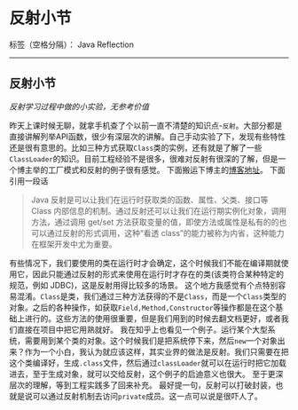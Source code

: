 ﻿# 反射小节

标签（空格分隔）： Java Reflection

---

## 反射小节
*反射学习过程中做的小实验，无参考价值*

昨天上课时候无聊，就拿手机查了个以前一直不清楚的知识点-`反射`。大部分都是直接讲解列举API函数，很少有深层次的讲解。自己手动实验了下，发现有些特性还是很有意思的。比如三种方式获取`Class`类的实例，还有就是了解了一些`ClassLoader`的知识。目前工程经验不是很多，很难对反射有很深的了解，但是一个博主举的工厂模式和反射的例子很有感觉。
下面搬运下博主的[博客地址][1]。
下面引用一段话
>Java 反射是可以让我们在运行时获取类的函数、属性、父类、接口等 Class 内部信息的机制。通过反射还可以让我们在运行期实例化对象，调用方法，通过调用 get/set 方法获取变量的值，即使方法或属性是私有的的也可以通过反射的形式调用，这种“看透 class”的能力被称为内省，这种能力在框架开发中尤为重要。

有些情况下，我们要使用的类在运行时才会确定，这个时候我们不能在编译期就使用它，因此只能通过反射的形式来使用在运行时才存在的类(该类符合某种特定的规范，例如 JDBC)，这是反射用得比较多的场景。
这个地方我感觉有个点特别容易混淆。`Class`是类，我们通过三种方法获得的不是`Class`，而是一个`Class`类型的对象。之后的各种操作，如获取`Field,Method,Constructor`等操作都是在这个基础上进行的。这些方法的使用很重要，但是我们用到的时候去翻文档更好，或者我们直接在项目中把它用熟就好。
我在知乎上也看见一个例子。运行某个大型系统，需要用到某个类的对象。这个时候我们是把系统停下来，然后`new`一个对象出来？作为一个小白，我认为就应该这样，其实业界的做法是反射。我们只需要在把这个类编译好，生成`.class`文件，然后通过`classLoader`就可以在运行时把它加载进去，至于生成对象，就可以交给反射，这个例子的启迪意义也很大。
至于更深层次的理解，等到工程实践多了回来补充。
最好提一句，反射可以打破封装，也就是说可以通过反射机制去访问`private`成员。这一点可以说是很吓人了。


  [1]: http://www.cnblogs.com/rollenholt/archive/2011/09/02/2163758.html